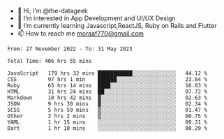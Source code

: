 - 👋 Hi, I’m @the-datageek
- 👀 I’m interested in App Development and UI/UX Design
- 🌱 I’m currently learning Javascript,ReactJS, Ruby on Rails and Flutter
- 📫 How to reach me moraaf770@gmail.com

<!---
the-datageek/the-datageek is a ✨ special ✨ repository because its `README.md` (this file) appears on your GitHub profile.
You can click the Preview link to take a look at your changes.
--->
<!--START_SECTION:waka-->

```text
From: 27 November 2022 - To: 31 May 2023

Total Time: 406 hrs 55 mins

JavaScript   179 hrs 32 mins ███████████░░░░░░░░░░░░░░   44.12 %
CSS          97 hrs 1 min    ██████░░░░░░░░░░░░░░░░░░░   23.84 %
Ruby         65 hrs 14 mins  ████░░░░░░░░░░░░░░░░░░░░░   16.03 %
HTML         31 hrs 24 mins  ██░░░░░░░░░░░░░░░░░░░░░░░   07.72 %
Markdown     10 hrs 42 mins  ▓░░░░░░░░░░░░░░░░░░░░░░░░   02.63 %
JSON         9 hrs 30 mins   ▓░░░░░░░░░░░░░░░░░░░░░░░░   02.34 %
SCSS         5 hrs 59 mins   ▒░░░░░░░░░░░░░░░░░░░░░░░░   01.47 %
Other        3 hrs 2 mins    ▒░░░░░░░░░░░░░░░░░░░░░░░░   00.75 %
YAML         1 hr 15 mins    ░░░░░░░░░░░░░░░░░░░░░░░░░   00.31 %
Dart         1 hr 10 mins    ░░░░░░░░░░░░░░░░░░░░░░░░░   00.29 %
```

<!--END_SECTION:waka-->
